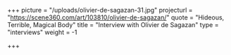 +++
picture = "/uploads/olivier-de-sagazan-31.jpg"
projecturl = "https://scene360.com/art/103810/olivier-de-sagazan/"
quote = "Hideous, Terrible, Magical Body"
title = "Interview with Olivier de Sagazan"
type = "interviews"
weight = -1

+++
